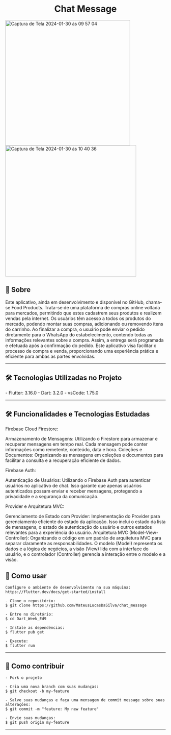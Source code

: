 <h1 align="center">Chat Message</h1>

<img width="392" alt="Captura de Tela 2024-01-30 às 09 57 04" src="https://github.com/MateusLucasDaSilva/chat_message/assets/101568163/9363571a-c937-4a85-a824-59916005f841">
<img width="411" alt="Captura de Tela 2024-01-30 às 10 40 36" src="https://github.com/MateusLucasDaSilva/chat_message/assets/101568163/dfa3c0c7-595e-49f7-8683-07ba75ae8690">

<h2>📖 Sobre</h2>
<p>
   Este aplicativo, ainda em desenvolvimento e disponível no GitHub, chama-se Food Products. Trata-se de uma plataforma de compras online voltada para mercados, permitindo que estes cadastrem seus produtos e realizem vendas pela internet. Os usuários têm acesso a todos os produtos do mercado, podendo montar suas compras, adicionando ou removendo itens do carrinho. Ao finalizar a compra, o usuário pode enviar o pedido diretamente para o WhatsApp do estabelecimento, contendo todas as informações relevantes sobre a compra. Assim, a entrega será programada e efetuada após a confirmação do pedido. Este aplicativo visa facilitar o processo de compra e venda, proporcionando uma experiência prática e eficiente para ambas as partes envolvidas.

</p>


---
<h2>🛠️ Tecnologias Utilizadas no Projeto</h2>
  - Flutter: 3.16.0
  - Dart: 3.2.0
  - vsCode: 1.75.0


---


<h2>🛠️ Funcionalidades e Tecnologias Estudadas</h2>

<p>
Firebase Cloud Firestore:

Armazenamento de Mensagens: Utilizando o Firestore para armazenar e recuperar mensagens em tempo real. Cada mensagem pode conter informações como remetente, conteúdo, data e hora.
Coleções e Documentos: Organizando as mensagens em coleções e documentos para facilitar a consulta e a recuperação eficiente de dados.

Firebase Auth:

Autenticação de Usuários: Utilizando o Firebase Auth para autenticar usuários no aplicativo de chat. Isso garante que apenas usuários autenticados possam enviar e receber mensagens, protegendo a privacidade e a segurança da comunicação.

Provider e Arquitetura MVC:

Gerenciamento de Estado com Provider: Implementação do Provider para gerenciamento eficiente do estado da aplicação. Isso inclui o estado da lista de mensagens, o estado de autenticação do usuário e outros estados relevantes para a experiência do usuário.
Arquitetura MVC (Model-View-Controller): Organizando o código em um padrão de arquitetura MVC para separar claramente as responsabilidades. O modelo (Model) representa os dados e a lógica de negócios, a visão (View) lida com a interface do usuário, e o controlador (Controller) gerencia a interação entre o modelo e a visão.
   </p>

<h2>🤔 Como usar</h2>

   ```
   Configure o ambiente de desenvolvimento na sua máquina:
   https://flutter.dev/docs/get-started/install

   - Clone o repositório:
   $ git clone https://github.com/MateusLucasDaSilva/chat_message

   - Entre no diretório:
   $ cd Dart_Week_Ed9

   - Instale as dependências:
   $ flutter pub get

   - Execute:
   $ flutter run
   ```

---


<h2>💪 Como contribuir</h2>

   ```
   - Fork o projeto 

   - Cria uma nova branch com suas mudanças:
   $ git checkout -b my-feature

   - Salve suas mudanças e faça uma mensagem de commit message sobre suas alterações:
   $ git commit -m "feature: My new feature"

   - Envie suas mudanças:
   $ git push origin my-feature
   ```

---

